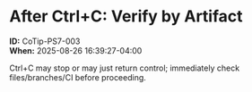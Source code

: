 <!-- status: stub; target: 150+ words -->
<!-- status: stub; target: 150+ words -->
<!-- status: stub; target: 150+ words -->
<!-- status: stub; target: 150+ words -->
<!-- status: stub; target: 150+ words -->
<!-- status: stub; target: 150+ words -->
<!-- status: stub; target: 150+ words -->
# After Ctrl+C: Verify by Artifact
**ID:** CoTip-PS7-003  
**When:** 2025-08-26 16:39:27-04:00  

Ctrl+C may stop or may just return control; immediately check files/branches/CI before proceeding.








